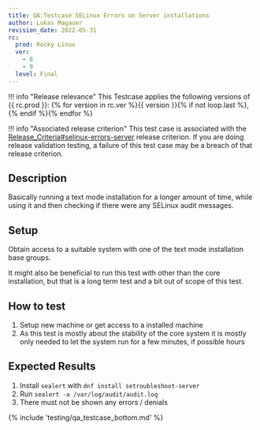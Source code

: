 ```yaml
---
title: QA:Testcase SELinux Errors on Server installations
author: Lukas Magauer
revision_date: 2022-05-31
rc:
  prod: Rocky Linux
  ver:
    - 8
    - 9
  level: Final
---
```


!!! info "Release relevance"
    This Testcase applies the following versions of {{ rc.prod }}: {% for version in rc.ver %}{{ version }}{% if not loop.last %}, {% endif %}{% endfor %}

!!! info "Associated release criterion"
    This test case is associated with the [Release_Criteria#selinux-errors-server](9_release_criteria.md#selinux-errors-server) release criterion. If you are doing release validation testing, a failure of this test case may be a breach of that release criterion.

## Description

Basically running a text mode installation for a longer amount of time, while using it and then checking if there were any SELinux audit messages.

## Setup

Obtain access to a suitable system with one of the text mode installation base groups.

It might also be beneficial to run this test with other than the core installation, but that is a long term test and a bit out of scope of this test.

## How to test

1. Setup new machine or get access to a installed machine
2. As this test is mostly about the stability of the core system it is mostly only needed to let the system run for a few minutes, if possible hours

## Expected Results

1. Install `sealert` with `dnf install setroubleshoot-server`
2. Run `sealert -a /var/log/audit/audit.log`
3. There must not be shown any errors / denials

{% include 'testing/qa_testcase_bottom.md' %}
